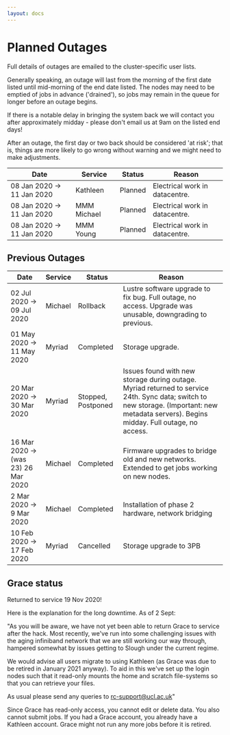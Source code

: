 ```yaml
---
layout: docs
---
```


# Planned Outages

Full details of outages are emailed to the cluster-specific user lists. 

Generally speaking, an outage will last from the morning of the first date listed until mid-morning of the end date listed. The nodes may need to be emptied of jobs in advance ('drained'), so jobs may remain in the queue for longer before an outage begins.

If there is a notable delay in bringing the system back we will contact you after approximately midday - please don't email us at 9am on the listed end days!

After an outage, the first day or two back should be considered 'at risk'; that is, things are more likely to go wrong without warning and we might need to make adjustments.

Date                | Service | Status | Reason 
--------------------|---------|--------|--------
08 Jan 2020 -> 11 Jan 2020 | Kathleen | Planned | Electrical work in datacentre.
08 Jan 2020 -> 11 Jan 2020 | MMM Michael | Planned | Electrical work in datacentre.
08 Jan 2020 -> 11 Jan 2020 | MMM Young | Planned | Electrical work in datacentre.


## Previous Outages

Date                | Service | Status | Reason 
--------------------|---------|--------|--------
02 Jul 2020 -> 09 Jul 2020 | Michael | Rollback | Lustre software upgrade to fix bug. Full outage, no access. Upgrade was unusable, downgrading to previous.
01 May 2020 -> 11 May 2020 | Myriad | Completed | Storage upgrade.
20 Mar 2020 -> 30 Mar 2020 | Myriad | Stopped, Postponed | Issues found with new storage during outage. Myriad returned to service 24th. Sync data; switch to new storage. (Important: new metadata servers). Begins midday. Full outage, no access.
16 Mar 2020 -> (was 23) 26 Mar 2020 | Michael | Completed | Firmware upgrades to bridge old and new networks. Extended to get jobs working on new nodes.
2 Mar 2020 -> 9 Mar 2020 | Michael | Completed | Installation of phase 2 hardware, network bridging
10 Feb 2020 -> 17 Feb 2020 | Myriad | Cancelled | Storage upgrade to 3PB

## Grace status

Returned to service 19 Nov 2020!

Here is the explanation for the long downtime. As of 2 Sept:

"As you will be aware, we have not yet been able to return Grace to service after the hack. 
Most recently, we've run into some challenging issues with the aging infiniband network 
that we are still working our way through, hampered somewhat by issues getting to Slough 
under the current regime.

We would advise all users migrate to using Kathleen (as Grace was due to be retired in 
January 2021 anyway). To aid in this we've set up the login nodes such that it read-only 
mounts the home and scratch file-systems so that you can retrieve your files.

As usual please send any queries to rc-support@ucl.ac.uk"

Since Grace has read-only access, you cannot edit or delete data. You also cannot submit jobs.
If you had a Grace account, you already have a Kathleen account. Grace might not run any more
jobs before it is retired.

